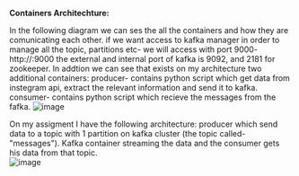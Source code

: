**Containers Architechture:**

In the following diagram we can ses the all the containers and how they are comunicating each other.
if we want access to kafka manager in order to manage all the topic, partitions etc- we will access with port 9000- http://<ip>:9000
the external and internal port of kafka is 9092, and 2181 for zookeeper.
In addtion we can see that exists on my architecture two additional containers:
  producer- contains python script which get data from instegram api, extract the relevant information and send it to kafka.
  consumer- contains python script which recieve the messages from the fafka.
![image](https://user-images.githubusercontent.com/93048074/142061074-427dc4f3-18ee-4eee-bd99-e807723c073c.png)

On my assigment I have the following architecture:
producer which send data to a topic with 1 partition on kafka cluster (the topic called-"messages").
Kafka container streaming the data and the consumer gets his data from that topic.  
![image](https://user-images.githubusercontent.com/93048074/142082967-0c396205-c80b-4638-a82d-c9b5927e17ff.png)
